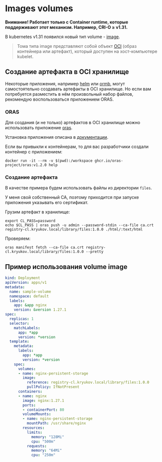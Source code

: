 # Images volumes

**Внимание! Работает только с Container runtime, которые поддерживают этот механизм. Например, CRI-O ≥ v1.31.**

В kubernetes v1.31 появился новый тип volume - [image](https://kubernetes.io/docs/concepts/storage/volumes/#image).

> Тома типа image представляют собой объект [OCI](https://github.com/opencontainers/distribution-spec/) (образ контейнера или артефакт), который доступен на хост-компьютере kubelet.

## Создание артефакта в OCI хранилище

Некоторые приложения, например [helm](https://helm.sh/blog/storing-charts-in-oci/#helm) или [ormb](https://github.com/kleveross/ormb), могут самостоятельно создавать артефакты в OCI хранилище. Но если вам потребуется разместить в нём произвольный набор файлов, рекомендую воспользоваться приложением ORAS.

### ORAS

Для создания (и не только) артефактов в OCI хранилище можно использовать приложение [oras](https://oras.land/).

Установка приложения описана в [документации](https://oras.land/docs/installation#linux).

Если вы привыкли к контейнерам, то для вас разработчики создали контейнер с приложением:

```shell
docker run -it --rm -v $(pwd):/workspace ghcr.io/oras-project/oras:v1.2.0 help
```

### Создание артефакта

В качестве примера будем использовать файлы из директории `files`.

У меня свой собственный СА, поэтому приходится при запуске приложения указывать его сертификат.

Грузим артефакт в хранилище:

```shell
export CL_PASS=password
echo $CL_PASS | oras push -u admin --password-stdin --ca-file ca.crt registry-cl.kryukov.local/library/files:1.0.0 ./html/:text/html
```

Проверяем:

```shell
oras manifest fetch --ca-file ca.crt registry-cl.kryukov.local/library/files:1.0.0 --pretty
```

## Пример использования volume image

```yaml
kind: Deployment
apiVersion: apps/v1
metadata:
  name: sample-volume
  namespace: default
  labels:
    app: &app nginx
    version: &version 1.27.1
spec:
  replicas: 1
  selector:
    matchLabels:
      app: *app
      version: *version
  template:
    metadata:
      labels:
        app: *app
        version: *version
    spec:
      volumes:
      - name: nginx-persistent-storage
        image: 
          reference: registry-cl.kryukov.local/library/files:1.0.0
          pullPolicy: IfNotPresent
      containers:
      - name: nginx
        image: nginx:1.27.1
        ports:
        - containerPort: 80
        volumeMounts:
        - name: nginx-persistent-storage
          mountPath: /usr/share/nginx
        resources:
          limits:
            memory: "128Mi"
            cpu: "500m"
          requests:
            memory: "64Mi"
            cpu: "250m"
```
